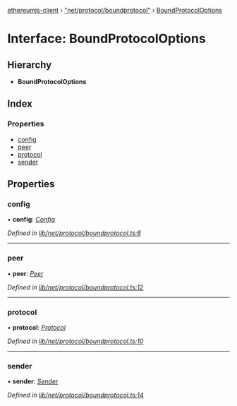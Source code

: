 [ethereumjs-client](../README.md) › ["net/protocol/boundprotocol"](../modules/_net_protocol_boundprotocol_.md) › [BoundProtocolOptions](_net_protocol_boundprotocol_.boundprotocoloptions.md)

# Interface: BoundProtocolOptions

## Hierarchy

- **BoundProtocolOptions**

## Index

### Properties

- [config](_net_protocol_boundprotocol_.boundprotocoloptions.md#config)
- [peer](_net_protocol_boundprotocol_.boundprotocoloptions.md#peer)
- [protocol](_net_protocol_boundprotocol_.boundprotocoloptions.md#protocol)
- [sender](_net_protocol_boundprotocol_.boundprotocoloptions.md#sender)

## Properties

### config

• **config**: _[Config](../classes/_config_.config.md)_

_Defined in [lib/net/protocol/boundprotocol.ts:8](https://github.com/ethereumjs/ethereumjs-client/blob/master/lib/net/protocol/boundprotocol.ts#L8)_

---

### peer

• **peer**: _[Peer](../classes/_net_peer_peer_.peer.md)_

_Defined in [lib/net/protocol/boundprotocol.ts:12](https://github.com/ethereumjs/ethereumjs-client/blob/master/lib/net/protocol/boundprotocol.ts#L12)_

---

### protocol

• **protocol**: _[Protocol](../classes/_net_protocol_protocol_.protocol.md)_

_Defined in [lib/net/protocol/boundprotocol.ts:10](https://github.com/ethereumjs/ethereumjs-client/blob/master/lib/net/protocol/boundprotocol.ts#L10)_

---

### sender

• **sender**: _[Sender](../classes/_net_protocol_sender_.sender.md)_

_Defined in [lib/net/protocol/boundprotocol.ts:14](https://github.com/ethereumjs/ethereumjs-client/blob/master/lib/net/protocol/boundprotocol.ts#L14)_
